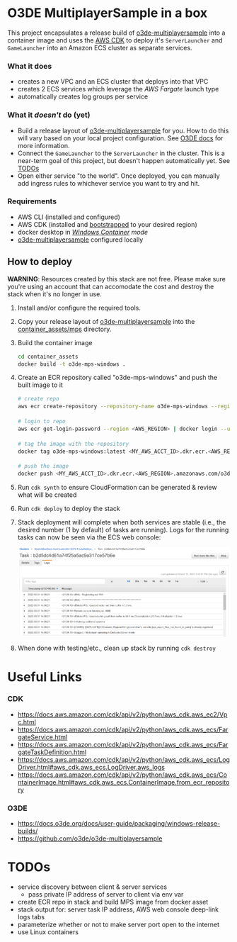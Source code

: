 
# O3DE MultiplayerSample in a box

This project encapsulates a release build of [o3de-multiplayersample](https://github.com/o3de/o3de-multiplayersample) into a container image and uses the [AWS CDK](https://aws.amazon.com/cdk/) to deploy it's `ServerLauncher` and `GameLauncher` into an Amazon ECS cluster as separate services.

### What it does
 - creates a new VPC and an ECS cluster that deploys into that VPC
 - creates 2 ECS services which leverage the _AWS Fargate_ launch type
 - automatically creates log groups per service 


### What it _doesn't_ do (yet)

 - Build a release layout of [o3de-multiplayersample](https://github.com/o3de/o3de-multiplayersample) for you. How to do this will vary based on your local project configuration. See [O3DE docs](https://docs.o3de.org/docs/user-guide/packaging/windows-release-builds/) for more information.
 - Connect the `GameLauncher` to the `ServerLauncher` in the cluster. This is a near-term goal of this project, but doesn't happen automatically yet. See [TODOs](#todos)
 - Open either service "to the world". Once deployed, you can manually add ingress rules to whichever service you want to try and hit.

### Requirements
 - AWS CLI (installed and configured)
 - AWS CDK (installed and [bootstrapped](https://docs.aws.amazon.com/cdk/v2/guide/getting_started.html#getting_started_bootstrap) to your desired region)
 - docker desktop in _[Windows Container](https://docs.docker.com/desktop/windows/) mode_
 - [o3de-multiplayersample](https://github.com/o3de/o3de-multiplayersample) configured locally


## How to deploy

**WARNING**: Resources created by this stack are not free. Please make sure you're using an account that can accomodate the cost and destroy the stack when it's no longer in use. 

1. Install and/or configure the required tools.
2. Copy your release layout of [o3de-multiplayersample](https://github.com/o3de/) into the [container_assets/mps](/container_assets/mps/) directory.
3. Build the container image
    ```bash
    cd container_assets
    docker build -t o3de-mps-windows .
    ```
4. Create an ECR repository called "o3de-mps-windows" and push the built image to it
    ```bash
    # create repo
    aws ecr create-repository --repository-name o3de-mps-windows --region <AWS_REGION>

    # login to repo
    aws ecr get-login-password --region <AWS_REGION> | docker login --username AWS --password-stdin <MY_AWS_ACCT_ID>.dkr.ecr.<AWS_REGION>.amazonaws.com

    # tag the image with the repository
    docker tag o3de-mps-windows:latest <MY_AWS_ACCT_ID>.dkr.ecr.<AWS_REGION>.amazonaws.com/o3de-mps-windows:latest

    # push the image
    docker push <MY_AWS_ACCT_ID>.dkr.ecr.<AWS_REGION>.amazonaws.com/o3de-mps-windows:latest
    ```
5. Run `cdk synth` to ensure CloudFormation can be generated & review what will be created
6. Run `cdk deploy` to deploy the stack
7. Stack deployment will complete when both services are stable (i.e., the desired number (1 by default) of tasks are running). Logs for the running tasks can now be seen via the ECS web console:
    
    ![server log web view](/serverlog_web_view.PNG)

8. When done with testing/etc., clean up stack by running `cdk destroy`


# Useful Links

### CDK
 - https://docs.aws.amazon.com/cdk/api/v2/python/aws_cdk.aws_ec2/Vpc.html
 - https://docs.aws.amazon.com/cdk/api/v2/python/aws_cdk.aws_ecs/FargateService.html
 - https://docs.aws.amazon.com/cdk/api/v2/python/aws_cdk.aws_ecs/FargateTaskDefinition.html
 - https://docs.aws.amazon.com/cdk/api/v2/python/aws_cdk.aws_ecs/LogDriver.html#aws_cdk.aws_ecs.LogDriver.aws_logs
 - https://docs.aws.amazon.com/cdk/api/v2/python/aws_cdk.aws_ecs/ContainerImage.html#aws_cdk.aws_ecs.ContainerImage.from_ecr_repository

### O3DE
 - https://docs.o3de.org/docs/user-guide/packaging/windows-release-builds/
 - https://github.com/o3de/o3de-multiplayersample

# TODOs
 
 - service discovery between client & server services
    -   pass private IP address of server to client via env var
 - create ECR repo in stack and build MPS image from docker asset
 - stack output for: server task IP address, AWS web console deep-link logs tabs
 - parameterize whether or not to make server port open to the internet
 - use Linux containers